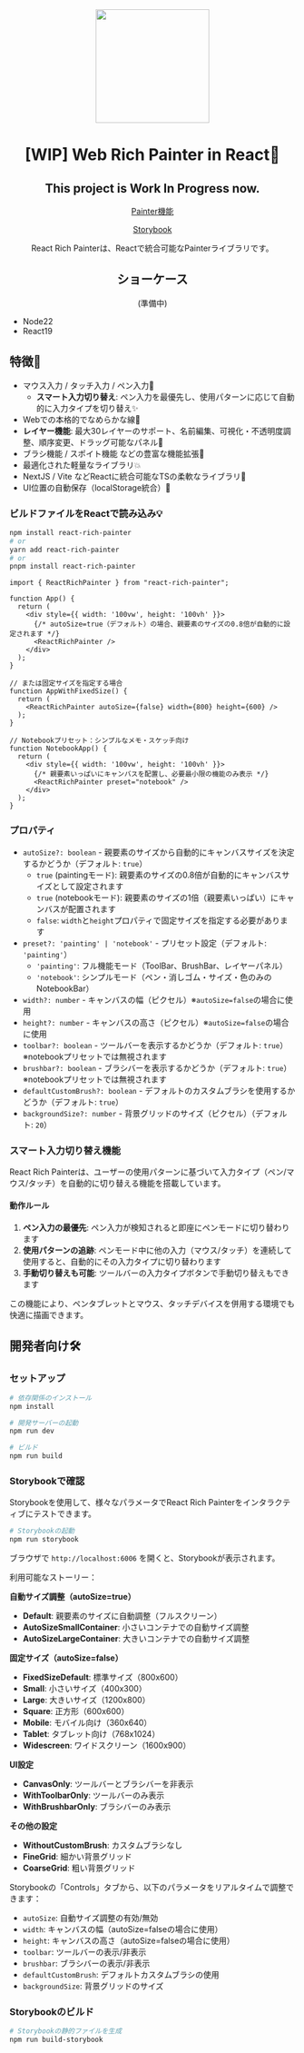 <div align="center">
<img src="https://github.com/user-attachments/assets/8acfcd39-6028-4c82-b871-d59f10c30b69" width="200" />

# [WIP] Web Rich Painter in React🎨

## This project is Work In Progress now.

[Painter機能](https://github.com/user-attachments/assets/8b17c822-145f-4f95-96fd-ba266de453b4)

[Storybook](https://react-rich-painter.vercel.app)

React Rich Painterは、Reactで統合可能なPainterライブラリです。

## ショーケース

(準備中)

</div>

- Node22
- React19

## 特徴🌴
* マウス入力 / タッチ入力 / ペン入力🚀
  * **スマート入力切り替え**: ペン入力を最優先し、使用パターンに応じて自動的に入力タイプを切り替え✨
* Webでの本格的でなめらかな線👥
* **レイヤー機能**: 最大30レイヤーのサポート、名前編集、可視化・不透明度調整、順序変更、ドラッグ可能なパネル📱
* ブラシ機能 / スポイト機能 などの豊富な機能拡張🎨
* 最適化された軽量なライブラリ💥
* NextJS / Vite などReactに統合可能なTSの柔軟なライブラリ🤖
* UI位置の自動保存（localStorage統合）💾

### ビルドファイルをReactで読み込み💡

```bash
npm install react-rich-painter
# or
yarn add react-rich-painter
# or
pnpm install react-rich-painter
```

```tsx
import { ReactRichPainter } from "react-rich-painter";

function App() {
  return (
    <div style={{ width: '100vw', height: '100vh' }}>
      {/* autoSize=true（デフォルト）の場合、親要素のサイズの0.8倍が自動的に設定されます */}
      <ReactRichPainter />
    </div>
  );
}

// または固定サイズを指定する場合
function AppWithFixedSize() {
  return (
    <ReactRichPainter autoSize={false} width={800} height={600} />
  );
}

// Notebookプリセット：シンプルなメモ・スケッチ向け
function NotebookApp() {
  return (
    <div style={{ width: '100vw', height: '100vh' }}>
      {/* 親要素いっぱいにキャンバスを配置し、必要最小限の機能のみ表示 */}
      <ReactRichPainter preset="notebook" />
    </div>
  );
}
```

### プロパティ

- `autoSize?: boolean` - 親要素のサイズから自動的にキャンバスサイズを決定するかどうか（デフォルト: `true`）
  - `true` (paintingモード): 親要素のサイズの0.8倍が自動的にキャンバスサイズとして設定されます
  - `true` (notebookモード): 親要素のサイズの1倍（親要素いっぱい）にキャンバスが配置されます
  - `false`: `width`と`height`プロパティで固定サイズを指定する必要があります
- `preset?: 'painting' | 'notebook'` - プリセット設定（デフォルト: `'painting'`）
  - `'painting'`: フル機能モード（ToolBar、BrushBar、レイヤーパネル）
  - `'notebook'`: シンプルモード（ペン・消しゴム・サイズ・色のみのNotebookBar）
- `width?: number` - キャンバスの幅（ピクセル）※`autoSize=false`の場合に使用
- `height?: number` - キャンバスの高さ（ピクセル）※`autoSize=false`の場合に使用
- `toolbar?: boolean` - ツールバーを表示するかどうか（デフォルト: `true`）※notebookプリセットでは無視されます
- `brushbar?: boolean` - ブラシバーを表示するかどうか（デフォルト: `true`）※notebookプリセットでは無視されます
- `defaultCustomBrush?: boolean` - デフォルトのカスタムブラシを使用するかどうか（デフォルト: `true`）
- `backgroundSize?: number` - 背景グリッドのサイズ（ピクセル）（デフォルト: `20`）

### スマート入力切り替え機能

React Rich Painterは、ユーザーの使用パターンに基づいて入力タイプ（ペン/マウス/タッチ）を自動的に切り替える機能を搭載しています。

#### 動作ルール

1. **ペン入力の最優先**: ペン入力が検知されると即座にペンモードに切り替わります
2. **使用パターンの追跡**: ペンモード中に他の入力（マウス/タッチ）を連続して使用すると、自動的にその入力タイプに切り替わります
3. **手動切り替えも可能**: ツールバーの入力タイプボタンで手動切り替えもできます

この機能により、ペンタブレットとマウス、タッチデバイスを併用する環境でも快適に描画できます。

## 開発者向け🛠️

### セットアップ

```bash
# 依存関係のインストール
npm install

# 開発サーバーの起動
npm run dev

# ビルド
npm run build
```

### Storybookで確認

Storybookを使用して、様々なパラメータでReact Rich Painterをインタラクティブにテストできます。

```bash
# Storybookの起動
npm run storybook
```

ブラウザで `http://localhost:6006` を開くと、Storybookが表示されます。

利用可能なストーリー：

**自動サイズ調整（autoSize=true）**
- **Default**: 親要素のサイズに自動調整（フルスクリーン）
- **AutoSizeSmallContainer**: 小さいコンテナでの自動サイズ調整
- **AutoSizeLargeContainer**: 大きいコンテナでの自動サイズ調整

**固定サイズ（autoSize=false）**
- **FixedSizeDefault**: 標準サイズ（800x600）
- **Small**: 小さいサイズ（400x300）
- **Large**: 大きいサイズ（1200x800）
- **Square**: 正方形（600x600）
- **Mobile**: モバイル向け（360x640）
- **Tablet**: タブレット向け（768x1024）
- **Widescreen**: ワイドスクリーン（1600x900）

**UI設定**
- **CanvasOnly**: ツールバーとブラシバーを非表示
- **WithToolbarOnly**: ツールバーのみ表示
- **WithBrushbarOnly**: ブラシバーのみ表示

**その他の設定**
- **WithoutCustomBrush**: カスタムブラシなし
- **FineGrid**: 細かい背景グリッド
- **CoarseGrid**: 粗い背景グリッド

Storybookの「Controls」タブから、以下のパラメータをリアルタイムで調整できます：
- `autoSize`: 自動サイズ調整の有効/無効
- `width`: キャンバスの幅（autoSize=falseの場合に使用）
- `height`: キャンバスの高さ（autoSize=falseの場合に使用）
- `toolbar`: ツールバーの表示/非表示
- `brushbar`: ブラシバーの表示/非表示
- `defaultCustomBrush`: デフォルトカスタムブラシの使用
- `backgroundSize`: 背景グリッドのサイズ

### Storybookのビルド

```bash
# Storybookの静的ファイルを生成
npm run build-storybook
```
